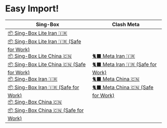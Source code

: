 # Easy Import!
| Sing-Box | Clash Meta |
| -------- | ---------- |
| <a href="sing-box://import-remote-profile?url=https%3A//cdn.jsdelivr.net/gh/demarcush/breakfree%40master/release/Sing-Box/ir-lite.json#Breakfree%20Lite%20Iran%20%F0%9F%87%AE%F0%9F%87%B7">📦 Sing-Box Lite Iran 🇮🇷</a><br><a href="sing-box://import-remote-profile?url=https%3A//cdn.jsdelivr.net/gh/demarcush/breakfree%40master/release/Sing-Box/ir-sfw-lite.json#Breakfree%20Lite%20Iran%20%F0%9F%87%AE%F0%9F%87%B7%20%28Safe%20for%20Work%29">📦 Sing-Box Lite Iran 🇮🇷 (Safe for Work)</a><br><a href="sing-box://import-remote-profile?url=https%3A//cdn.jsdelivr.net/gh/demarcush/breakfree%40master/release/Sing-Box/cn-lite.json#Breakfree%20Lite%20China%20%F0%9F%87%A8%F0%9F%87%B3">📦 Sing-Box Lite China 🇨🇳</a><br><a href="sing-box://import-remote-profile?url=https%3A//cdn.jsdelivr.net/gh/demarcush/breakfree%40master/release/Sing-Box/cn-sfw-lite.json#Breakfree%20Lite%20China%20%F0%9F%87%A8%F0%9F%87%B3%20%28Safe%20for%20Work%29">📦 Sing-Box Lite China 🇨🇳 (Safe for Work)</a><br><a href="sing-box://import-remote-profile?url=https%3A//cdn.jsdelivr.net/gh/demarcush/breakfree%40master/release/Sing-Box/ir.json#Breakfree%20Iran%20%F0%9F%87%AE%F0%9F%87%B7">📦 Sing-Box Iran 🇮🇷</a><br><a href="sing-box://import-remote-profile?url=https%3A//cdn.jsdelivr.net/gh/demarcush/breakfree%40master/release/Sing-Box/ir-sfw.json#Breakfree%20Iran%20%F0%9F%87%AE%F0%9F%87%B7%20%28Safe%20for%20Work%29">📦 Sing-Box Iran 🇮🇷 (Safe for Work)</a><br><a href="sing-box://import-remote-profile?url=https%3A//cdn.jsdelivr.net/gh/demarcush/breakfree%40master/release/Sing-Box/cn.json#Breakfree%20China%20%F0%9F%87%A8%F0%9F%87%B3">📦 Sing-Box China 🇨🇳</a><br><a href="sing-box://import-remote-profile?url=https%3A//cdn.jsdelivr.net/gh/demarcush/breakfree%40master/release/Sing-Box/cn-sfw.json#Breakfree%20China%20%F0%9F%87%A8%F0%9F%87%B3%20%28Safe%20for%20Work%29">📦 Sing-Box China 🇨🇳 (Safe for Work)</a> | <a href="clash://install-config?url=https://cdn.jsdelivr.net/gh/demarcush/breakfree@master/release/Meta/meta-ir.yaml">🐈‍⬛ Meta Iran 🇮🇷</a><br><a href="clash://install-config?url=https://cdn.jsdelivr.net/gh/demarcush/breakfree@master/release/Meta/meta-ir-sfw.yaml">🐈‍⬛ Meta Iran 🇮🇷 (Safe for Work)</a><br><a href="clash://install-config?url=https://cdn.jsdelivr.net/gh/demarcush/breakfree@master/release/Meta/meta-cn.yaml">🐈‍⬛ Meta China 🇨🇳</a><br><a href="clash://install-config?url=https://cdn.jsdelivr.net/gh/demarcush/breakfree@master/release/Meta/meta-cn-sfw.yaml">🐈‍⬛ Meta China 🇨🇳 (Safe for Work)</a> |
